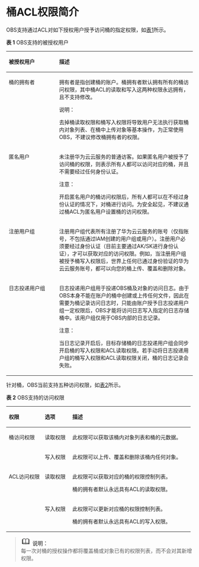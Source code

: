 # 桶ACL权限简介<a name="zh-cn_topic_0086375574"></a>

OBS支持通过ACL对如下授权用户授予访问桶的指定权限，如[表1](#zh-cn_topic_0075617858_table23236845)所示。

**表 1**  OBS支持的被授权用户

<a name="zh-cn_topic_0075617858_table23236845"></a>
<table><thead align="left"><tr id="zh-cn_topic_0075617858_row16039151"><th class="cellrowborder" valign="top" width="27%" id="mcps1.2.3.1.1"><p id="zh-cn_topic_0075617858_p24102815"><a name="zh-cn_topic_0075617858_p24102815"></a><a name="zh-cn_topic_0075617858_p24102815"></a>被授权用户</p>
</th>
<th class="cellrowborder" valign="top" width="73%" id="mcps1.2.3.1.2"><p id="zh-cn_topic_0075617858_p6170971"><a name="zh-cn_topic_0075617858_p6170971"></a><a name="zh-cn_topic_0075617858_p6170971"></a>描述</p>
</th>
</tr>
</thead>
<tbody><tr id="zh-cn_topic_0075617858_row30086668"><td class="cellrowborder" valign="top" width="27%" headers="mcps1.2.3.1.1 "><p id="zh-cn_topic_0075617858_p21101082"><a name="zh-cn_topic_0075617858_p21101082"></a><a name="zh-cn_topic_0075617858_p21101082"></a>桶的拥有者</p>
</td>
<td class="cellrowborder" valign="top" width="73%" headers="mcps1.2.3.1.2 "><p id="p82371758102019"><a name="p82371758102019"></a><a name="p82371758102019"></a>拥有者是指创建桶的账户。桶拥有者默认拥有所有的桶访问权限，其中桶ACL的读取和写入这两种权限永远拥有，且不支持修改。</p>
<div class="note" id="note1556018562260"><a name="note1556018562260"></a><a name="note1556018562260"></a><span class="notetitle"> 说明： </span><div class="notebody"><p id="zh-cn_topic_0129289302_p8237175842016"><a name="zh-cn_topic_0129289302_p8237175842016"></a><a name="zh-cn_topic_0129289302_p8237175842016"></a>去掉桶读取权限和桶写入权限将导致用户无法执行获取桶内对象列表、在桶中上传对象等基本操作，为正常使用OBS，不建议修改桶拥有者的权限。</p>
</div></div>
</td>
</tr>
<tr id="r3060af3019e342fbbf3b4ed1eb5339a0"><td class="cellrowborder" valign="top" width="27%" headers="mcps1.2.3.1.1 "><p id="af072ea7a0c77448c92aa60b55822c0a0"><a name="af072ea7a0c77448c92aa60b55822c0a0"></a><a name="af072ea7a0c77448c92aa60b55822c0a0"></a>匿名用户</p>
</td>
<td class="cellrowborder" valign="top" width="73%" headers="mcps1.2.3.1.2 "><p id="p112397589206"><a name="p112397589206"></a><a name="p112397589206"></a>未注册华为云云服务的普通访客。如果匿名用户被授予了访问桶的权限，则表示所有人都可以访问对应的桶，并且不需要经过任何身份认证。</p>
<div class="notice" id="note1437509296"><a name="note1437509296"></a><a name="note1437509296"></a><span class="noticetitle"> 注意： </span><div class="noticebody"><p id="zh-cn_topic_0129289302_p122391580206"><a name="zh-cn_topic_0129289302_p122391580206"></a><a name="zh-cn_topic_0129289302_p122391580206"></a>开启匿名用户的桶访问权限后，所有人都可以在不经过身份认证的情况下，对桶进行访问。为安全起见，不建议通过桶ACL为匿名用户设置桶的访问权限。</p>
</div></div>
</td>
</tr>
<tr id="zh-cn_topic_0075617858_row14759379"><td class="cellrowborder" valign="top" width="27%" headers="mcps1.2.3.1.1 "><p id="zh-cn_topic_0075617858_p54659014"><a name="zh-cn_topic_0075617858_p54659014"></a><a name="zh-cn_topic_0075617858_p54659014"></a>注册用户组</p>
</td>
<td class="cellrowborder" valign="top" width="73%" headers="mcps1.2.3.1.2 "><p id="p6239185816209"><a name="p6239185816209"></a><a name="p6239185816209"></a>注册用户组代表所有注册了华为云云服务的账号（仅指账号，不包括通过IAM创建的用户组或用户）。注册用户必须要经过身份认证（目前主要通过AK/SK进行身份认证），才可以获取对应的访问权限。例如，当注册用户组被授予桶写入权限后，世界上任何已通过身份验证的华为云云服务账号，都可以向您的桶上传、覆盖和删除对象。</p>
</td>
</tr>
<tr id="zh-cn_topic_0075617858_row35559643"><td class="cellrowborder" valign="top" width="27%" headers="mcps1.2.3.1.1 "><p id="zh-cn_topic_0075617858_p61758841"><a name="zh-cn_topic_0075617858_p61758841"></a><a name="zh-cn_topic_0075617858_p61758841"></a>日志投递用户组</p>
</td>
<td class="cellrowborder" valign="top" width="73%" headers="mcps1.2.3.1.2 "><p id="p11239175822012"><a name="p11239175822012"></a><a name="p11239175822012"></a>日志投递用户组用于投递OBS桶及对象的访问日志。由于OBS本身不能在账户的桶中创建或上传任何文件，因此在需要为桶记录访问日志时，只能由账户授予日志投递用户组一定权限后，OBS才能将访问日志写入指定的日志存储桶中。该用户组仅用于OBS内部的日志记录。</p>
<div class="notice" id="note71171158122010"><a name="note71171158122010"></a><a name="note71171158122010"></a><span class="noticetitle"> 注意： </span><div class="noticebody"><p id="zh-cn_topic_0129289302_p7241158152013"><a name="zh-cn_topic_0129289302_p7241158152013"></a><a name="zh-cn_topic_0129289302_p7241158152013"></a>当日志记录开启后，目标存储桶的日志投递用户组会同步开启桶的写入权限和ACL读取权限。若手动将日志投递用户组的桶写入权限和ACL读取权限关闭，桶的日志记录会失败。</p>
</div></div>
</td>
</tr>
</tbody>
</table>

针对桶，OBS当前支持五种访问权限，如[表2](#tc594413d8d3240d2832dbf714ae030f7)所示。

**表 2**  OBS支持的访问权限

<a name="tc594413d8d3240d2832dbf714ae030f7"></a>
<table><thead align="left"><tr id="zh-cn_topic_0129289302_row61083978"><th class="cellrowborder" valign="top" width="19.55%" id="mcps1.2.4.1.1"><p id="zh-cn_topic_0129289302_p55592582172343"><a name="zh-cn_topic_0129289302_p55592582172343"></a><a name="zh-cn_topic_0129289302_p55592582172343"></a>权限</p>
</th>
<th class="cellrowborder" valign="top" width="14.97%" id="mcps1.2.4.1.2"><p id="zh-cn_topic_0129289302_p48855171"><a name="zh-cn_topic_0129289302_p48855171"></a><a name="zh-cn_topic_0129289302_p48855171"></a>选项</p>
</th>
<th class="cellrowborder" valign="top" width="65.48%" id="mcps1.2.4.1.3"><p id="zh-cn_topic_0129289302_p64954777"><a name="zh-cn_topic_0129289302_p64954777"></a><a name="zh-cn_topic_0129289302_p64954777"></a>描述</p>
</th>
</tr>
</thead>
<tbody><tr id="zh-cn_topic_0129289302_row26845555"><td class="cellrowborder" rowspan="2" valign="top" width="19.55%" headers="mcps1.2.4.1.1 "><p id="zh-cn_topic_0129289302_p6705326172343"><a name="zh-cn_topic_0129289302_p6705326172343"></a><a name="zh-cn_topic_0129289302_p6705326172343"></a>桶访问权限</p>
</td>
<td class="cellrowborder" valign="top" width="14.97%" headers="mcps1.2.4.1.2 "><p id="zh-cn_topic_0129289302_p27006329"><a name="zh-cn_topic_0129289302_p27006329"></a><a name="zh-cn_topic_0129289302_p27006329"></a>读取权限</p>
</td>
<td class="cellrowborder" valign="top" width="65.48%" headers="mcps1.2.4.1.3 "><p id="zh-cn_topic_0129289302_p40029077"><a name="zh-cn_topic_0129289302_p40029077"></a><a name="zh-cn_topic_0129289302_p40029077"></a>此权限可以获取该桶内对象列表和桶的元数据。</p>
</td>
</tr>
<tr id="zh-cn_topic_0129289302_row21129772"><td class="cellrowborder" valign="top" headers="mcps1.2.4.1.1 "><p id="zh-cn_topic_0129289302_p33789992"><a name="zh-cn_topic_0129289302_p33789992"></a><a name="zh-cn_topic_0129289302_p33789992"></a>写入权限</p>
</td>
<td class="cellrowborder" valign="top" headers="mcps1.2.4.1.2 "><p id="zh-cn_topic_0129289302_p52634865"><a name="zh-cn_topic_0129289302_p52634865"></a><a name="zh-cn_topic_0129289302_p52634865"></a>此权限可以上传、覆盖和删除该桶内任何对象。</p>
</td>
</tr>
<tr id="zh-cn_topic_0129289302_row35565678"><td class="cellrowborder" rowspan="2" valign="top" width="19.55%" headers="mcps1.2.4.1.1 "><p id="zh-cn_topic_0129289302_p46542350172415"><a name="zh-cn_topic_0129289302_p46542350172415"></a><a name="zh-cn_topic_0129289302_p46542350172415"></a>ACL访问权限</p>
</td>
<td class="cellrowborder" valign="top" width="14.97%" headers="mcps1.2.4.1.2 "><p id="zh-cn_topic_0129289302_p62247688"><a name="zh-cn_topic_0129289302_p62247688"></a><a name="zh-cn_topic_0129289302_p62247688"></a>读取权限</p>
</td>
<td class="cellrowborder" valign="top" width="65.48%" headers="mcps1.2.4.1.3 "><p id="zh-cn_topic_0129289302_p8897958"><a name="zh-cn_topic_0129289302_p8897958"></a><a name="zh-cn_topic_0129289302_p8897958"></a>此权限可以获取对应的桶的权限控制列表。</p>
<p id="zh-cn_topic_0129289302_p12972762"><a name="zh-cn_topic_0129289302_p12972762"></a><a name="zh-cn_topic_0129289302_p12972762"></a>桶的拥有者默认永远具有ACL的读取权限。</p>
</td>
</tr>
<tr id="zh-cn_topic_0129289302_row49646001"><td class="cellrowborder" valign="top" headers="mcps1.2.4.1.1 "><p id="zh-cn_topic_0129289302_p61903120"><a name="zh-cn_topic_0129289302_p61903120"></a><a name="zh-cn_topic_0129289302_p61903120"></a>写入权限</p>
</td>
<td class="cellrowborder" valign="top" headers="mcps1.2.4.1.2 "><p id="zh-cn_topic_0129289302_p48096812"><a name="zh-cn_topic_0129289302_p48096812"></a><a name="zh-cn_topic_0129289302_p48096812"></a>此权限可以更新对应桶的权限控制列表。</p>
<p id="zh-cn_topic_0129289302_p30218124"><a name="zh-cn_topic_0129289302_p30218124"></a><a name="zh-cn_topic_0129289302_p30218124"></a>桶的拥有者默认永远具有ACL的写入权限。</p>
</td>
</tr>
</tbody>
</table>

>![](public_sys-resources/icon-note.gif) **说明：**   
>每一次对桶的授权操作都将覆盖桶或对象已有的权限列表，而不会对其新增权限。  

